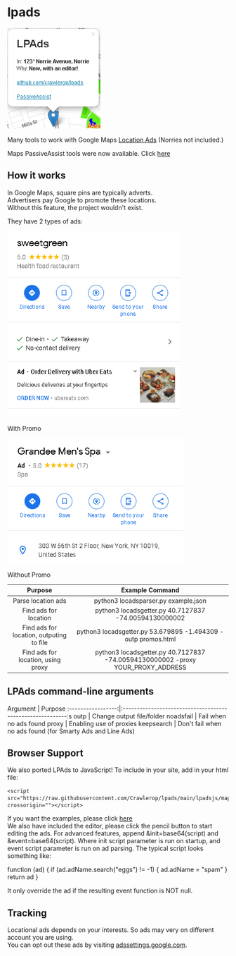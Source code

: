 # lpads
![title_with_editor](https://raw.githubusercontent.com/crawlerop/lpads/main/lpads.png)

Many tools to work with Google Maps [Location Ads](https://support.google.com/maps/answer/9947218) (Norries not included.)

Maps PassiveAssist tools were now available. Click [here](https://github.com/crawlerop/psassist)

## How it works
In Google Maps, square pins are typically adverts.  
Advertisers pay Google to promote these locations.  
Without this feature, the project wouldn't exist.

They have 2 types of ads:

![WithPromo](https://raw.githubusercontent.com/crawlerop/lpads/main/adspromo.png)

With Promo

![NoPromo](https://raw.githubusercontent.com/crawlerop/lpads/main/adsnopromo.png)

Without Promo

Purpose             |  Example Command
:------------------:|:----------------------------------------------------------------------------------------------:
Parse location ads  |  python3 locadsparser.py example.json
Find ads for location | python3 locadsgetter.py 40.7127837 -74.00594130000002
Find ads for location, outputing to file | python3 locadsgetter.py 53.679895 -1.494309 -outp promos.html
Find ads for location, using proxy | python3 locadsgetter.py 40.7127837 -74.00594130000002 -proxy YOUR_PROXY_ADDRESS

## LPAds command-line arguments
Argument           |  Purpose
:-----------------:|:----------------------------------------------------------:s
outp               | Change output file/folder
noadsfail          | Fail when no ads found
proxy              | Enabling use of proxies
keepsearch         | Don't fail when no ads found (for Smarty Ads and Line Ads)


## Browser Support
We also ported LPAds to JavaScript! To include in your site, add in your html file:
```
<script src="https://raw.githubusercontent.com/Crawlerop/lpads/main/lpadsjs/mapads.js" crossorigin=""></script>
```
If you want the examples, please click [here](https://crawlerop.github.io/lpads/lpadsjs/mapads_marker.html?localads=true)  
We also have included the editor, please click the pencil button to start editing the ads. For advanced features, append &init=base64(script) and &event=base64(script). Where init script parameter is run on startup, and event script parameter is run on ad parsing. The typical script looks something like:

function (ad) {
    if (ad.adName.search("eggs") != -1) {
        ad.adName = "spam"
    }
    return ad
}

It only override the ad if the resulting event function is NOT null.

## Tracking
Locational ads depends on your interests. So ads may very on different account you are using.  
You can opt out these ads by visiting [adssettings.google.com](https://adssettings.google.com).
